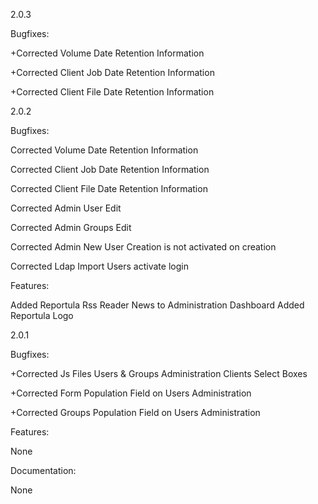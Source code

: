 2.0.3

Bugfixes:

+Corrected Volume Date Retention Information

+Corrected Client Job Date Retention Information

+Corrected Client File Date Retention Information

2.0.2 

Bugfixes:

Corrected Volume Date Retention Information

Corrected Client Job Date Retention Information

Corrected Client File Date Retention Information

Corrected Admin User Edit

Corrected Admin Groups Edit

Corrected Admin New User Creation is not activated on creation

Corrected Ldap Import Users activate login 

Features:

Added Reportula Rss Reader News to Administration Dashboard
Added Reportula Logo	
	
2.0.1

Bugfixes:

+Corrected Js Files Users & Groups Administration Clients Select Boxes

+Corrected Form Population Field on Users Administration

+Corrected Groups Population Field on Users Administration 

Features:

None

Documentation:

None
